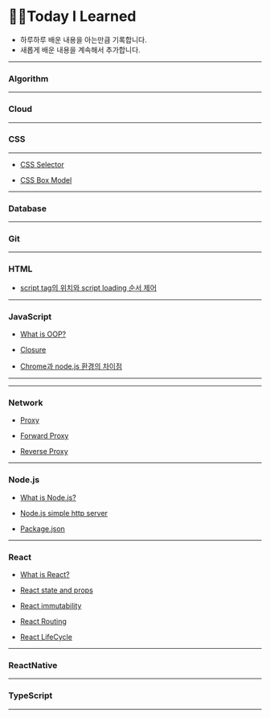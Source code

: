 # ✍🏻Today I Learned

- 하루하루 배운 내용을 아는만큼 기록합니다.
- 새롭게 배운 내용을 계속해서 추가합니다.

---

### Algorithm

---

### Cloud

---

### CSS

---

- [CSS Selector](https://github.com/YounglanHong/TIL/blob/master/CSS/CSS_Selector.md)

- [CSS Box Model](https://github.com/YounglanHong/TIL/blob/master/CSS/CSSBoxModel.md)

---

### Database

---

### Git

---

### HTML

- [script tag의 위치와 script loading 순서 제어](https://github.com/YounglanHong/TIL/blob/master/HTML/PositionOf%3CScript%3E.md)

---

### JavaScript

- [What is OOP?](https://github.com/YounglanHong/TIL/blob/master/JavaScript/What_is_OOP%3F.md)

- [Closure](https://github.com/YounglanHong/TIL/blob/master/JavaScript/Closure.md)

- [Chrome과 node.js 환경의 차이점](https://github.com/YounglanHong/TIL/blob/master/JavaScript/Chrome_vs_node.js.md)

---

---

### Network

- [Proxy](https://github.com/YounglanHong/TIL/blob/master/Network/proxy.md)

- [Forward Proxy](https://github.com/YounglanHong/TIL/blob/master/Network/Forward_proxy.md)

- [Reverse Proxy](https://github.com/YounglanHong/TIL/blob/master/Network/Reverse_proxy.md)

---

### Node.js

- [What is Node.js?](https://github.com/YounglanHong/TIL/blob/master/Node.js/What_is_Node.js.md)

- [Node.js simple http server](https://github.com/YounglanHong/TIL/blob/master/Node.js/Node.js_httpServer.md)

- [Package.json](https://github.com/YounglanHong/TIL/blob/master/Node.js/Package.json.md)

---

### React

- [What is React?](https://github.com/YounglanHong/TIL/blob/master/React/What_is_React%3F.md)

- [React state and props](https://github.com/YounglanHong/TIL/blob/master/React/React_state_props.md)

- [React immutability](https://github.com/YounglanHong/TIL/blob/master/React/React_immutability.md)

- [React Routing](https://github.com/YounglanHong/TIL/blob/master/React/React_routing.md)

- [React LifeCycle](https://github.com/YounglanHong/TIL/blob/master/React/React_LifeCycle.md)

---

### ReactNative

---

### TypeScript

---
